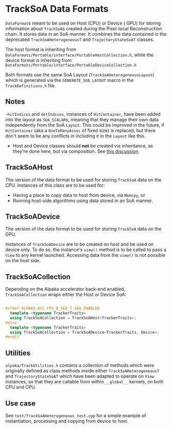 # TrackSoA Data Formats

`DataFormat`s meant to be used on Host (CPU) or Device ( GPU) for
storing information about `TrackSoA`s created during the Pixel-local Reconstruction
chain. It stores data in an SoA manner. It combines the data contained in the
deprecated `TrackSoAHeterogeneousT` and `TrajectoryStateSoAT` classes. 

The host format is inheriting from `DataFormats/Portable/interface/PortableHostCollection.h`,
while the device format is inheriting from `DataFormats/Portable/interface/PortableDeviceCollection.h`

Both formats use the same SoA Layout (`TrackSoAHeterogeneousLayout`) which is generated
via the `GENERATE_SOA_LAYOUT` macro in the `TrackDefinitions.h` file.

## Notes

-`hitIndices` and `detIndices`, instances of `HitContainer`, have been added into the
layout as `SOA_SCALAR`s, meaning that they manage their own data independently from the SoA
`Layout`. This could be improved in the future, if `HitContainer` (aka a `OneToManyAssoc` of fixed size)
is replaced, but there don't seem to be any conflicts in including it in the `Layout` like this.
- Host and Device classes should **not** be created via inheritance, as they're done here,
but via composition. See [this discussion](https://github.com/cms-sw/cmssw/pull/40465#discussion_r1066039309).

## TrackSoAHost

The version of the data format to be used for storing `TrackSoA` data on the CPU. 
Instances of this class are to be used for:

- Having a place to copy data to host from device, via `Memcpy`, or
- Running host-side algorithms using data stored in an SoA manner.

## TrackSoADevice

The version of the data format to be used for storing `TrackSoA` data on the GPU.

Instances of `TrackSoADevice` are to be created on host and be
used on device only. To do so, the instance's `view()` method is to be called
to pass a `View` to any kernel launched. Accessing data from the `view()` is not
possible on the host side.

## TrackSoACollection

Depending on the Alpaka accelerator back-end enabled, `TrackSoACollection` wraps either the Host or Device SoA:

```cpp

#ifdef ALPAKA_ACC_CPU_B_SEQ_T_SEQ_ENABLED
  template <typename TrackerTraits>
  using TrackSoACollection = TrackSoAHost<TrackerTraits>;
#else
  template <typename TrackerTraits>
  using TrackSoACollection = TrackSoADevice<TrackerTraits, Device>;
#endif

```

## Utilities

`alpaka/TrackUtilities.h` contains a collection of methods which were originally
defined as class methods inside either `TrackSoAHeterogeneousT` and `TrajectoryStateSoAT`
which have been adapted to operate on `View` instances, so that they are callable
from within `__global__` kernels, on both CPU and CPU. 

## Use case

See `test/TrackSoAHeterogeneous_test.cpp` for a simple example of instantiation,
processing and copying from device to host.
